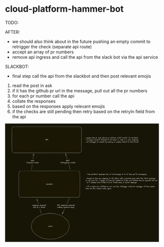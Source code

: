 # cloud-platform-hammer-bot

TODO: 

AFTER:
- we should also think about in the future pushing an empty commit to retrigger the check (separate api route)
- accept an array of pr numbers
- remove api ingress and call the api from the slack bot via the api service

SLACKBOT:
- final step call the api from the slackbot and then post relevant emojis

1. read the post in ask
2. if it has the github pr url in the message, pull out all the pr numbers
3. for each pr number call the api
4. collate the responses
5. based on the responses apply relevant emojis
6. if the checks are still pending then retry based on the retryIn field from the api

![api diagram](./images/api_diagram.png)
